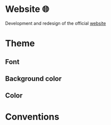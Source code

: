# Website 🌐
Development and redesign of the official [website](http://github.com)

# Theme
## Font
## Background color
## Color

# Conventions
